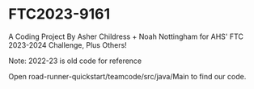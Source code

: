 # FTC2023-9161
A Coding Project
By Asher Childress + Noah Nottingham for AHS' FTC 2023-2024 Challenge, Plus Others!

Note: 2022-23 is old code for reference

Open road-runner-quickstart/teamcode/src/java/Main to find our code.
